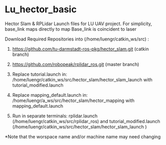# Lu_hector_basic
Hector Slam &amp; RPLidar Launch files for LU UAV project. For simplicity, base_link maps directly to map
Base_link is coincident to laser

Download Required Repositories into (/home/luengr/catkin_ws/src) :
1) https://github.com/tu-darmstadt-ros-pkg/hector_slam.git (catkin branch)
2) https://github.com/robopeak/rplidar_ros.git (master branch)

3) Replace tutorial.launch in:
 /home/luengr/catkin_ws/src/hector_slam/hector_slam_launch 
 with tutorial_modified.launch

4) Replace mapping_default.launch in:
 /home/luengr/a_ws/src/hector_slam/hector_mapping
 with mapping_default.launch

5) Run in separate terminals:
rplidar.launch (/home/luengr/catkin_ws/src/rplidar_ros)
and
tutorial_modified.launch (/home/luengr/catkin_ws/src/hector_slam/hector_slam_launch )


*Note that the worspace name and/or machine name may need changing

